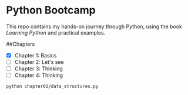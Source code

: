# Python Bootcamp 
This repo contains my hands-on journey through Python, using the book *Learning Python* and practical examples.

##Chapters
- [x] Chapter 1: Basics
- [ ] Chapter 2: Let's see
- [ ] Chapter 3: Thinking
- [ ] Chapter 4: Thinking

```bash
python chapter02/data_structures.py
